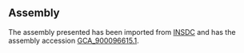 
Assembly
--------

The assembly presented has been imported from 
[INSDC](http://www.insdc.org) and has the assembly accession
[GCA\_900096615.1](http://www.ebi.ac.uk/ena/data/view/GCA_900096615.1).


